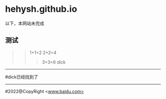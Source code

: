 # hehysh.github.io
以下，本网站未完成
## 测试
>>1+1=2
>2+2=4
>>>3+3=6
>>>dick
***
#dick已经找到了
***
#2022@CopyRight
<www.baidu.com>

